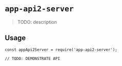 # `app-api2-server`

> TODO: description

## Usage

```
const appApi2Server = require('app-api2-server');

// TODO: DEMONSTRATE API
```
